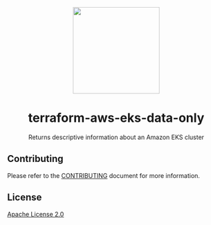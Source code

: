 <div align="center">
  <a href="https://github.com/mongodb-devprod-infrastructure/terraform-aws-eks-data-only">
    <img src="https://user-images.githubusercontent.com/2184329/145092072-d669fd86-de77-427e-aa78-7bc14e0bf531.png" width="200">
  </a>
  <h1>terraform-aws-eks-data-only</h1>
  <p>Returns descriptive information about an Amazon EKS cluster</p>
</div>

<!-- BEGIN_TF_DOCS -->
<!-- END_TF_DOCS -->

## Contributing

Please refer to the [CONTRIBUTING](docs/CONTRIBUTING.md) document for more information.

## License

[Apache License 2.0](LICENSE)
